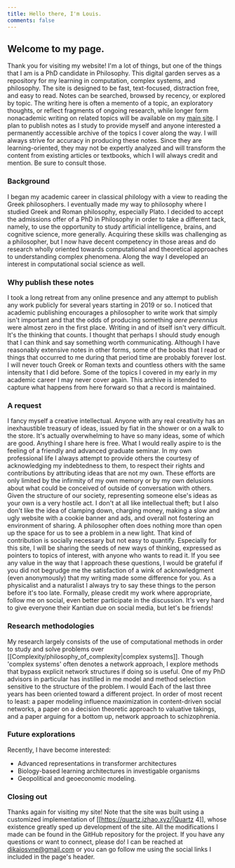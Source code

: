 ```yaml
---
title: Hello there, I'm Louis.
comments: false
---
```


##  Welcome to my page.

Thank you for visiting my website! I'm a lot of things, but one of the things that I am is a PhD candidate in Philosophy. This digital garden serves as a repository for my learning in computation, complex systems, and philosophy. The site is designed to be fast, text-focused, distraction free, and easy to read. Notes can be searched, browsed by recency, or explored by topic. The writing here is often a memento of a topic, an exploratory thoughts, or reflect fragments of ongoing research, while longer form nonacademic writing on related topics will be available on my [main site](https://louissantoro.com). I plan to publish notes as I study to provide myself and anyone interested a permanently accessible archive of the topics I cover along the way. I will always strive for accuracy in producing these notes. Since they are learning-oriented, they may not be expertly analyzed and will transform the content from existing articles or textbooks, which I will always credit and mention. Be sure to consult those.

### Background

I began my academic career in classical philology with a view to reading the Greek philosophers. I eventually made my way to philosophy where I studied Greek and Roman philosophy, especially Plato. I decided to accept the admissions offer of a PhD in Philosophy in order to take a different tack, namely, to use the opportunity to study artificial intelligence, brains, and cognitive science, more generally. Acquiring these skills was challenging as a philosopher, but I now have decent competency in those areas and do research wholly oriented towards computational and theoretical approaches to understanding complex phenomena. Along the way I developed an interest in computational social science as well.

### Why publish these notes

I took a long retreat from any online presence and any attempt to publish any work publicly for several years starting in 2019 or so. I noticed that academic publishing encourages a philosopher to write work that simply isn't important and that the odds of producing something *aere perennius* were almost zero in the first place. Writing in and of itself isn't very difficult. It's the thinking that counts. I thought that perhaps I should study enough that I can think and say something worth communicating. Although I have reasonably extensive notes in other forms, some of the books that I read or things that occurred to me during that period time are probably forever lost. I will never touch Greek or Roman texts and countless others with the same intensity that I did before. Some of the topics I covered in my early in my academic career I may never cover again. This archive is intended to capture what happens from here forward so that a record is maintained.

### A request

I fancy myself a creative intellectual. Anyone with any real creativity has an inexhaustible treasury of ideas, issued by fiat in the shower or on a walk to the store. It's actually overwhelming to have so many ideas, some of which are good.  Anything I share here is free. What I would really aspire to is the feeling of a friendly and advanced graduate seminar. In my own professional life I always attempt to provide others the courtesy of acknowledging my indebtedness to them, to respect their rights and contributions by attributing ideas that are not my own. These efforts are only limited by the infirmity of my own memory or by my own delusions about what could be conceived of outside of conversation with others. Given the structure of our society, representing someone else's ideas as your own is a very hostile act. I don't at all like intellectual theft; but I also don't like the idea of clamping down, charging money, making a slow and ugly website with a cookie banner and ads, and overall not fostering an environment of sharing. A philosopher often does nothing more than open up the space for us to see a problem in a new light. That kind of contribution is socially necessary but not easy to quantify. Especially for this site, I will be sharing the seeds of new ways of thinking, expressed as pointers to topics of interest, with anyone who wants to read it. If you see any value in the way that I approach these questions, I would be grateful if you did not begrudge me the satisfaction of a wink of acknowledgment (even anonymously) that my writing made some difference for you. As a physicalist and a naturalist I always try to say these things to the person before it's too late. Formally, please credit my work where appropriate, follow me on social, even better participate in the discussion. It's very hard to give everyone their Kantian due on social media, but let's be friends!

### Research methodologies

My research largely consists of the use of computational methods in order to study and solve problems over [[Complexity/philosophy_of_complexity|complex systems]]. Though 'complex systems' often denotes a network approach, I explore methods that bypass explicit network structures if doing so is useful. One of my PhD advisors in particular has instilled in me model and method selection sensitive to the structure of the problem. I would Each of the last three years has been oriented toward a different project. In order of most recent to least: a paper modeling influence maximization in content-driven social networks, a paper on a decision theoretic approach to valuative takings, and a paper arguing for a bottom up, network approach to schizophrenia.

### Future explorations

Recently, I have become interested:

- Advanced representations in transformer architectures
- Biology-based learning architectures in investigable organisms
- Geopolitical and geoeconomic modeling.

### Closing out

Thanks again for visiting my site! Note that the site was built using a customized implementation of [[https://quartz.jzhao.xyz/|Quartz 4]], whose existence greatly sped up development of the site. All the modifications I made can be found in the GitHub repository for the project. If you have any questions or want to connect, please do! I can be reached at dikaiosvne@gmail.com or you can go follow me using the social links I included in the page's header.